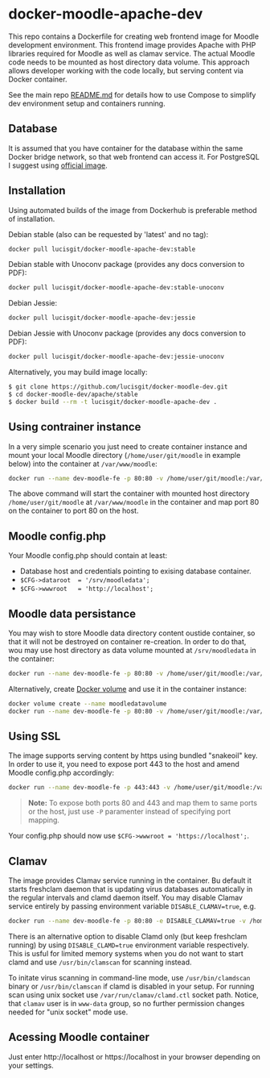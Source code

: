 docker-moodle-apache-dev
=============

This repo contains a Dockerfile for creating web frontend image for Moodle
development environment. This frontend image provides Apache with PHP libraries
required for Moodle as well as clamav service. The actual Moodle code needs to
be mounted as host directory data volume. This approach allows developer
working with the code locally, but serving content via Docker container.

See the main repo
[README.md](https://github.com/lucisgit/docker-moodle-dev) for details how
to use Compose to simplify dev environment setup and containers running.

## Database

It is assumed that you have container for the database within the same Docker
bridge network, so that web frontend can access it. For PostgreSQL I suggest
using [official image](https://hub.docker.com/_/postgres/).

## Installation

Using automated builds of the image from Dockerhub is preferable method of
installation.

Debian stable (also can be requested by 'latest' and no tag):
```bash
docker pull lucisgit/docker-moodle-apache-dev:stable
```

Debian stable with Unoconv package (provides any docs conversion to PDF):
```bash
docker pull lucisgit/docker-moodle-apache-dev:stable-unoconv
```

Debian Jessie:
```bash
docker pull lucisgit/docker-moodle-apache-dev:jessie
```

Debian Jessie with Unoconv package (provides any docs conversion to PDF):
```bash
docker pull lucisgit/docker-moodle-apache-dev:jessie-unoconv
```

Alternatively, you may build image locally:

```bash
$ git clone https://github.com/lucisgit/docker-moodle-dev.git
$ cd docker-moodle-dev/apache/stable
$ docker build --rm -t lucisgit/docker-moodle-apache-dev .
```

## Using contrainer instance

In a very simple scenario you just need to create container instance and mount
your local Moodle directory (`/home/user/git/moodle` in example below) into the
container at `/var/www/moodle`:

```bash
docker run --name dev-moodle-fe -p 80:80 -v /home/user/git/moodle:/var/www/moodle -d lucisgit/docker-moodle-apache-dev
```

The above command will start the container with mounted host directory
`/home/user/git/moodle` at `/var/www/moodle` in the container and map port 80
on the container to port 80 on the host.

## Moodle config.php

Your Moodle config.php should contain at least:

* Database host and credentials pointing to exising database container.
* `$CFG->dataroot  = '/srv/moodledata';`
* `$CFG->wwwroot   = 'http://localhost';`

## Moodle data persistance

You may wish to store Moodle data directory content oustide container, so that
it will not be destroyed on container re-creation. In order to do that, wou may use host
directory as data volume mounted at `/srv/moodledata` in the container:

```bash
docker run --name dev-moodle-fe -p 80:80 -v /home/user/git/moodle:/var/www/moodle -v /home/user/moodledata:/srv/moodledata -d lucisgit/docker-moodle-apache-dev
```

Alternatively, create [Docker volume](https://docs.docker.com/engine/tutorials/dockervolumes/) and use it in the container instance:

```bash
docker volume create --name moodledatavolume
docker run --name dev-moodle-fe -p 80:80 -v /home/user/git/moodle:/var/www/moodle -v moodledatavolume:/srv/moodledata -d lucisgit/docker-moodle-apache-dev
```

## Using SSL

The image supports serving content by https using bundled "snakeoil" key. In
order to use it, you need to expose port 443 to the host and amend Moodle
config.php accordingly:

```bash
docker run --name dev-moodle-fe -p 443:443 -v /home/user/git/moodle:/var/www/moodle -d lucisgit/docker-moodle-apache-dev
```
> **Note:** To expose both ports 80 and 443 and map them to same ports or the host, just use `-P` paramenter instead of specifying port mapping.

Your config.php should now use `$CFG->wwwroot = 'https://localhost';`.

## Clamav

The image provides Clamav service running in the container. Bu default it
starts freshclam daemon that is updating virus databases automatically in the regular
intervals and clamd daemon itself. You may disable Clamav service entirely by
passing environment variable `DISABLE_CLAMAV=true`, e.g.

```bash
docker run --name dev-moodle-fe -p 80:80 -e DISABLE_CLAMAV=true -v /home/user/git/moodle:/var/www/moodle -v moodledatavolume:/srv/moodledata -d lucisgit/docker-moodle-apache-dev
```
There is an alternative option to disable Clamd only (but keep freshclam
running) by using `DISABLE_CLAMD=true` environment variable respectively. This
is usful for limited memory systems when you do not want to start clamd and use
`/usr/bin/clamscan` for scanning instead.

To initate virus scanning in command-line mode, use `/usr/bin/clamdscan`
binary or `/usr/bin/clamscan` if clamd is disabled in your setup. For
running scan using unix socket use `/var/run/clamav/clamd.ctl` socket path.
Notice, that `clamav` user is in `www-data` group, so no further permission
changes needed for "unix socket" mode use.

## Acessing Moodle container

Just enter http://localhost or https://localhost in your browser depending on
your settings.
